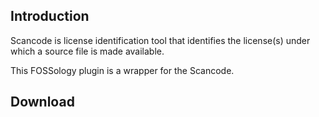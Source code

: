 Introduction
--------------

Scancode is license identification tool that identifies the license(s)
under which a source file is made available.

This FOSSology plugin is a wrapper for the Scancode. 

Download
--------------
